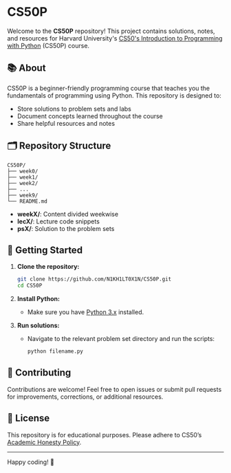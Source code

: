 # CS50P

Welcome to the **CS50P** repository! This project contains solutions, notes, and resources for Harvard University's [CS50's Introduction to Programming with Python](https://cs50.harvard.edu/python/2022/) (CS50P) course.

## 📚 About

CS50P is a beginner-friendly programming course that teaches you the fundamentals of programming using Python. This repository is designed to:

- Store solutions to problem sets and labs
- Document concepts learned throughout the course
- Share helpful resources and notes

## 🗂️ Repository Structure

```
CS50P/
├── week0/
├── week1/
├── week2/
├── ...
├── week9/
└── README.md
```
- **weekX/**: Content divided weekwise
- **lecX/**: Lecture code snippets
- **psX/**: Solution to the problem sets

## 🚀 Getting Started

1. **Clone the repository:**
   ```bash
   git clone https://github.com/N1KH1LT0X1N/CS50P.git
   cd CS50P
   ```
2. **Install Python:**
   - Make sure you have [Python 3.x](https://www.python.org/downloads/) installed.

3. **Run solutions:**
   - Navigate to the relevant problem set directory and run the scripts:
     ```bash
     python filename.py
     ```

## 📝 Contributing

Contributions are welcome! Feel free to open issues or submit pull requests for improvements, corrections, or additional resources.

## 📢 License

This repository is for educational purposes. Please adhere to CS50’s [Academic Honesty Policy](https://cs50.harvard.edu/python/2022/honesty/).

---

Happy coding! 🚀
